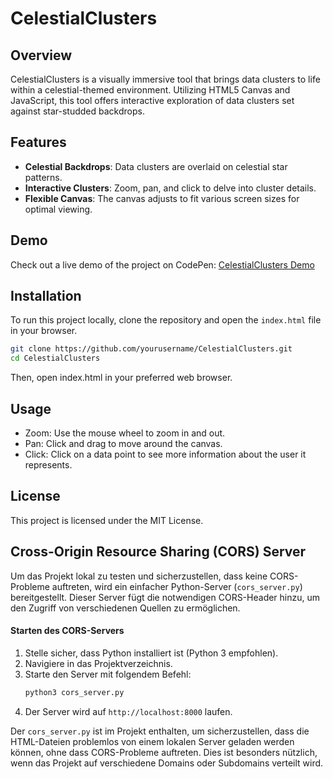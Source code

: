  
# CelestialClusters

## Overview
CelestialClusters is a visually immersive tool that brings data clusters to life within a celestial-themed environment. Utilizing HTML5 Canvas and JavaScript, this tool offers interactive exploration of data clusters set against star-studded backdrops.

## Features
- **Celestial Backdrops**: Data clusters are overlaid on celestial star patterns.
- **Interactive Clusters**: Zoom, pan, and click to delve into cluster details.
- **Flexible Canvas**: The canvas adjusts to fit various screen sizes for optimal viewing.

## Demo
Check out a live demo of the project on CodePen:
[CelestialClusters Demo](https://codepen.io/yourcodepenlink)

## Installation
To run this project locally, clone the repository and open the `index.html` file in your browser.

```bash
git clone https://github.com/yourusername/CelestialClusters.git
cd CelestialClusters


```
Then, open index.html in your preferred web browser.

## Usage
- Zoom: Use the mouse wheel to zoom in and out.
- Pan: Click and drag to move around the canvas.
- Click: Click on a data point to see more information about the user it represents.


## License
This project is licensed under the MIT License.



## Cross-Origin Resource Sharing (CORS) Server

Um das Projekt lokal zu testen und sicherzustellen, dass keine CORS-Probleme auftreten, wird ein einfacher Python-Server (`cors_server.py`) bereitgestellt. Dieser Server fügt die notwendigen CORS-Header hinzu, um den Zugriff von verschiedenen Quellen zu ermöglichen.

#### Starten des CORS-Servers

1. Stelle sicher, dass Python installiert ist (Python 3 empfohlen).
2. Navigiere in das Projektverzeichnis.
3. Starte den Server mit folgendem Befehl:
   ```sh
   python3 cors_server.py
   ```
4. Der Server wird auf `http://localhost:8000` laufen.

Der `cors_server.py` ist im Projekt enthalten, um sicherzustellen, dass die HTML-Dateien problemlos von einem lokalen Server geladen werden können, ohne dass CORS-Probleme auftreten. Dies ist besonders nützlich, wenn das Projekt auf verschiedene Domains oder Subdomains verteilt wird.